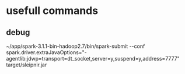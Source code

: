 # usefull commands

## debug
~/app/spark-3.1.1-bin-hadoop2.7/bin/spark-submit --conf spark.driver.extraJavaOptions="-agentlib:jdwp=transport=dt_socket,server=y,suspend=y,address=7777" target/sleipnir.jar 
